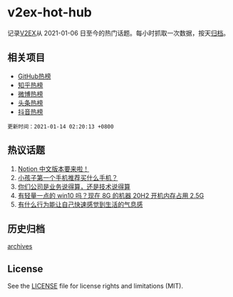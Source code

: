 # v2ex-hot-hub

 记录[V2EX](https://www.v2ex.com/)从 2021-01-06 日至今的热门话题。每小时抓取一次数据，按天[归档](archives)。
 
 ## 相关项目

- [GitHub热榜](https://github.com/lonnyzhang423/github-hot-hub)
- [知乎热榜](https://github.com/lonnyzhang423/zhihu-hot-hub)
- [微博热榜](https://github.com/lonnyzhang423/weibo-hot-hub)
- [头条热榜](https://github.com/lonnyzhang423/toutiao-hot-hub)
- [抖音热榜](https://github.com/lonnyzhang423/douyin-hot-hub)


 `更新时间：2021-01-14 02:20:13 +0800`

## 热议话题

1. [Notion 中文版本要来啦！](https://www.v2ex.com/t/744395)
1. [小孩子第一个手机推荐买什么手机？](https://www.v2ex.com/t/744518)
1. [你们公司是业务说得算，还是技术说得算](https://www.v2ex.com/t/744478)
1. [有轻量一点的 win10 吗？现在 8G 的机器 20H2 开机内存占用 2.5G](https://www.v2ex.com/t/744420)
1. [有什么行为能让自己快速感觉到生活的气息感](https://www.v2ex.com/t/744509)

## 历史归档

[archives](archives)

## License

See the [LICENSE](LICENSE) file for license rights and limitations (MIT).
